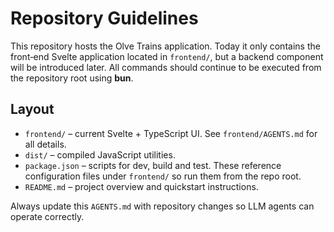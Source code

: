 # Repository Guidelines

This repository hosts the Olve Trains application.  Today it only contains the
front‑end Svelte application located in `frontend/`, but a backend component will
be introduced later. All commands should continue to be executed from the
repository root using **bun**.

## Layout

- `frontend/` – current Svelte + TypeScript UI. See `frontend/AGENTS.md` for all
  details.
- `dist/` – compiled JavaScript utilities.
- `package.json` – scripts for dev, build and test. These reference
  configuration files under `frontend/` so run them from the repo root.
- `README.md` – project overview and quickstart instructions.

Always update this `AGENTS.md` with repository changes so LLM agents can operate
correctly.
